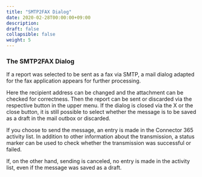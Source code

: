```yaml
---
title: "SMTP2FAX Dialog"
date: 2020-02-28T00:00:00+09:00
description: 
draft: false
collapsible: false
weight: 5
---
```

### The SMTP2FAX Dialog
If a report was selected to be sent as a fax via SMTP, a mail dialog adapted for the fax application appears for further processing. 


Here the recipient address can be changed and the attachment can be checked for correctness. Then the report can be sent or discarded via the respective button in the upper menu. If the dialog is closed via the X or the close button, it is still possible to select whether the message is to be saved as a draft in the mail outbox or discarded. 

  

If you choose to send the message, an entry is made in the Connector 365 activity list. In addition to other information about the transmission, a status marker can be used to check whether the transmission was successful or failed. 

If, on the other hand, sending is canceled, no entry is made in the activity list, even if the message was saved as a draft. 